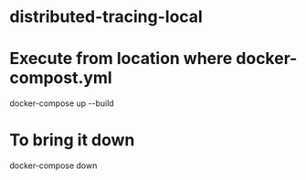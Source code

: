 # distributed-tracing-local

# Execute from location where docker-compost.yml
docker-compose up --build 

# To bring it down
docker-compose down
